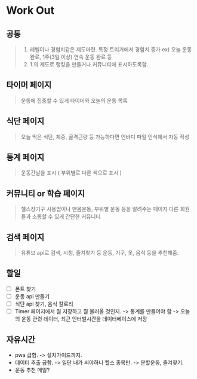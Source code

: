 # Work Out

## 공통

> 1. 레벨이나 경험치같은 제도마련. 특정 트리거에서 경험치 증가 ex) 오늘 운동 완료, 1주(3일 이상) 연속 운동 완료 등
> 2. 1.의 제도로 랭킹을 만들거나 커뮤니티에 표시하도록함.

## 타이머 페이지

> 운동에 집중할 수 있게 타이머와 오늘의 운동 목록

## 식단 페이지

> 오늘 먹은 식단, 체중, 골격근량 등 가능하다면 인바디 파일 인식해서 자동 작성

## 통계 페이지

> 운동간날을 표시 ( 부위별로 다른 색으로 표시 )

## 커뮤니티 or 학습 페이지

> 헬스장기구 사용법이나 맨몸운동, 부위별 운동 등을 알려주는 페이지
> 다른 회원들과 소통할 수 있게 간단한 커뮤니티

## 검색 페이지

> 유튜브 api로 검색, 시청, 즐겨찾기 등
> 운동, 기구, 옷, 음식 등을 추천해줌.

## 할일

- [ ] 폰트 찾기
- [ ] 운동 api 만들기
- [ ] 식단 api 찾기, 음식 칼로리
- [ ] Timer 페이지에서 뭘 저장하고 뭘 불러올 것인지. -> 통계를 만들어야 함 -> 오늘의 운동 관련 데이터, 최근 인터벌시간을 데이터베이스에 저장

## 자유시간

- pwa 급함. -> 설치가이드까지.
- 데이터 추출 급함. -> 일단 내가 써야하니 헬스 종목만. -> 분할운동, 즐겨찾기.
- 운동 추천 메일?
